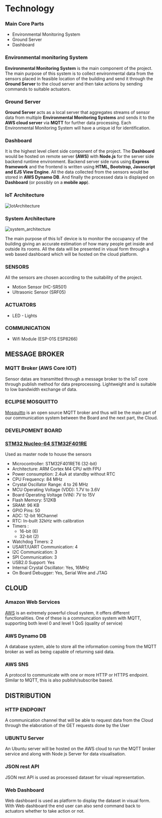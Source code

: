 # Technology

### Main Core Parts
* Environmental Monitoring System
* Ground Server
* Dashboard

### Environmental monitoring System

**Environmental Monitoring System** is the main component of the project. The main purpose of this system is to collect environmental data from the sensors placed in feasible location of the building and send it through the **Ground Server** to the cloud server and then take actions by sending commands to suitable actuators.

### Ground Server

**Ground Server** acts as a local server that aggregates streams of sensor data from
multiple **Environmental Monitoring Systems** and sends it to the **AWS cloud server** via **MQTT** for
further data processing. Each Environmental Monitoring System will have a unique id for
identification.

### Dashboard

It is the highest level client side component of the project. The **Dashboard** would be
hosted on remote server **(AWS)** with **Node.js** for the server side backend runtime
environment. Backend server side runs using **Express framework** and the frontend is
written using **HTML, Bootstrap, Javascript and EJS View Engine**. All the data
collected from the sensors would be stored in **AWS Dynamo DB**. And finally the
processed data is displayed on **Dashboard** (or possibly on a **mobile app**).

### IoT Architecture

![IotArchitecture](https://user-images.githubusercontent.com/30042823/159380556-12a033e7-b0a5-4973-b486-69c106e3e95b.png)

### System Architecture

![system_architecture](https://user-images.githubusercontent.com/30042823/159380633-c53035a8-05a2-46e0-ab19-4239ae35ea9c.png)

The main purpose of this IoT device is to monitor the occupancy of the building giving an accurate estimation of how many people get inside and outside its rooms.
All the data will be presented in visual form through a web based dashboard which will be hosted on the cloud platform.

### SENSORS
All the sensors are chosen according to the suitability of the project.

* Motion Sensor (HC-SR501)
* Ultrasonic Sensor (SRF05)

### ACTUATORS

* LED - Lights


### COMMUNICATION

* Wifi Module (ESP-01S ESP8266) 


## MESSAGE BROKER

### MQTT Broker (AWS Core IOT)

Sensor datas are transmitted through a message broker to the IoT core through publish
method for data preprocessing. Lightweight and is suitable to low bandwidth exchange of data.

### ECLIPSE MOSQUITTO
[Mosquitto](https://mosquitto.org/) is an open source MQTT broker and thus will be the main part of our communication system between the Board and the next part, the Cloud.

### DEVELPOMENT BOARD

### [STM32 Nucleo-64 STM32F401RE](https://www.st.com/en/evaluation-tools/nucleo-f401re.html)
Used as master node to house the sensors

* Microcontroller: STM32F401RET6 (32-bit)
* Architecture: ARM Cortex M4 CPU with FPU
* Power consumption: 2.4uA at standby without RTC
* CPU Frequency: 84 MHz
* Crystal Oscillator Range: 4 to 26 MHz
* MCU Operating Voltage (VDD): 1.7V to 3.6V
* Board Operating Voltage (VIN): 7V to 15V
* Flash Memory: 512KB
* SRAM: 96 KB
* GPIO Pins: 50
* ADC: 12-bit 16Channel
* RTC: In-built 32kHz with calibration
* Timers :
    * 16-bit (6)
    * 32-bit (2)
* Watchdog Timers: 2
* USART/UART Communication: 4
* I2C Communication: 3
* SPI Communication: 3
* USB2.0 Support: Yes
* Internal Crystal Oscillator: Yes, 16MHz
* On Board Debugger: Yes, Serial Wire and JTAG

## CLOUD

### Amazon Web Services
[AWS](https://aws.amazon.com/it/) is an extremely powerful cloud system, it offers different functionalities. One of these is a communcation system with MQTT, supporting both level 0 and level 1 QoS (quality of service)

### AWS Dynamo DB
A database system, able to store all the information coming from the MQTT broker as well as being capable of returning said data.

### AWS SNS
A protocol to communicate with one or more HTTP or HTTPS endpoint. Similar to MQTT, this is also publish/subscribe based.


## DISTRIBUTION

### HTTP ENDPOINT
A communication channel that will be able to request data from the Cloud through the elaboration of the GET requests done by the User

### UBUNTU Server

An Ubuntu server will be hosted on the AWS cloud to run the MQTT broker service and
along with Node js Server for data visualisation.

### JSON rest API

JSON rest API is used as processed dataset for visual representation.

### Web Dashboard

Web dashboard is used as platform to display the dataset in visual form. With Web
dashboard the end user can also send command back to actuators whether to take
action or not.